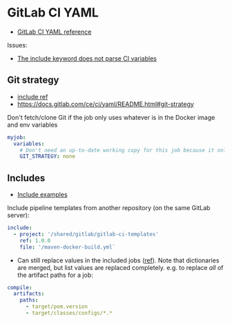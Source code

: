 # GitLab CI YAML

* [GitLab CI YAML reference](https://docs.gitlab.com/ce/ci/yaml/README.html)

Issues:
* [The include keyword does not parse CI variables](https://gitlab.com/gitlab-org/gitlab/issues/24811)

## Git strategy

* [include ref](https://docs.gitlab.com/ee/ci/yaml/README.html#include)
* <https://docs.gitlab.com/ce/ci/yaml/README.html#git-strategy>

Don't fetch/clone Git if the job only uses whatever is in the Docker image and env variables

```yaml
myjob:
  variables:
    # Don't need an up-to-date working copy for this job because it only uses files in the Docker image
    GIT_STRATEGY: none
```

## Includes

* [Include examples](https://docs.gitlab.com/ee/ci/yaml/includes.html)


Include pipeline templates from another repository (on the same GitLab server):

```yaml
include:
  - project: '/shared/gitlab/gitlab-ci-templates'
    ref: 1.0.0
    file: '/maven-docker-build.yml`
```

* Can still replace values in the included jobs ([ref](https://docs.gitlab.com/ee/ci/yaml/includes.html#overriding-external-template-values)).  Note that dictionaries are merged, but list values are replaced completely.  e.g. to replace _all_ of the artifact paths for a job:

```yaml
compile:
  artifacts:
    paths:
      - target/pom.version
      - target/classes/configs/*.*
```

